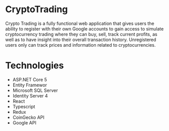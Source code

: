 # CryptoTrading

Crypto Trading is a fully functional web application that gives users the ability to register with their own Google accounts to gain access to simulate cryptocurrency trading where they can buy, sell, track current profits, as well as to have insight into their overall transaction history. Unregistered users only can track prices and information related to cryptocurrencies.

# Technologies
<ul>
<li>ASP.NET Core 5</li>
<li>Entity Framewor</li>
<li>Microsoft SQL Server</li>
<li>Identity Server 4</li>
<li>React</li>
<li>Typescript</li>
<li>Redux</li>
<li>CoinGecko API</li>
<li>Google API</li>
</ul>
